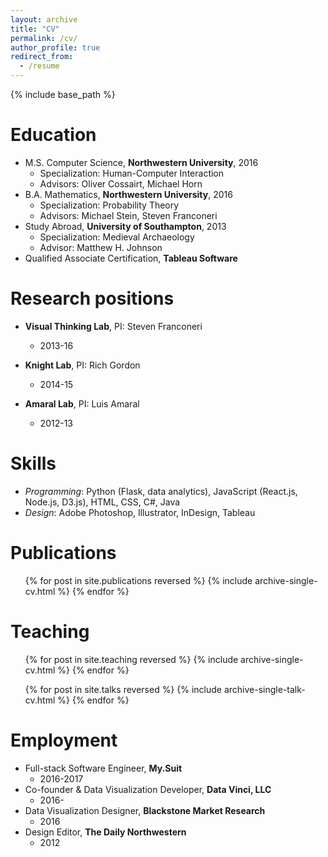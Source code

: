 ```yaml
---
layout: archive
title: "CV"
permalink: /cv/
author_profile: true
redirect_from:
  - /resume
---
```


{% include base_path %}

Education
======
* M.S. Computer Science, **Northwestern University**, 2016
  * Specialization: Human-Computer Interaction
  * Advisors: Oliver Cossairt, Michael Horn
* B.A. Mathematics, **Northwestern University**, 2016
  * Specialization: Probability Theory
  * Advisors: Michael Stein, Steven Franconeri
* Study Abroad, **University of Southampton**, 2013
  * Specialization: Medieval Archaeology
  * Advisor: Matthew H. Johnson
* Qualified Associate Certification, **Tableau Software**

Research positions
======
* **Visual Thinking Lab**, PI: Steven Franconeri
  * 2013-16

* **Knight Lab**, PI: Rich Gordon
  * 2014-15

* **Amaral Lab**, PI: Luis Amaral
  * 2012-13
  
Skills
======
* _Programming_: Python (Flask, data analytics), JavaScript (React.js, Node.js, D3.js), HTML, CSS, C#, Java
* _Design_: Adobe Photoshop, Illustrator, InDesign, Tableau

Publications
======
  <ul>{% for post in site.publications reversed %}
    {% include archive-single-cv.html %}
  {% endfor %}</ul>
  
Teaching
======
  <ul>{% for post in site.teaching reversed %}
    {% include archive-single-cv.html %}
  {% endfor %}
  </ul>
  <ul>{% for post in site.talks reversed %}
    {% include archive-single-talk-cv.html %}
  {% endfor %}</ul>
  
Employment
======
* Full-stack Software Engineer, **My.Suit**
  * 2016-2017
* Co-founder & Data Visualization Developer, **Data Vinci, LLC**
  * 2016-
* Data Visualization Designer, **Blackstone Market Research**
  * 2016
* Design Editor, **The Daily Northwestern**
  * 2012
